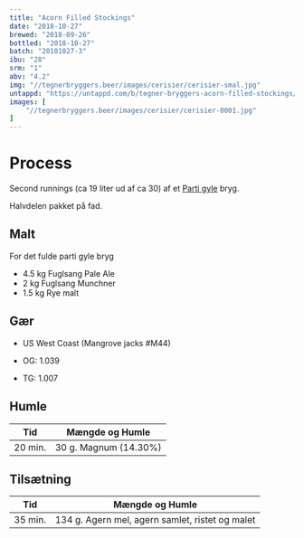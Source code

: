```yaml
---
title: "Acorn Filled Stockings"
date: "2018-10-27"
brewed: "2018-09-26"
bottled: "2018-10-27"
batch: "20181027-3"
ibu: "28"
srm: "1"
abv: "4.2"
img: "//tegnerbryggers.beer/images/cerisier/cerisier-smal.jpg"
untappd: "https://untappd.com/b/tegner-bryggers-acorn-filled-stockings/2928723"
images: [
    "//tegnerbryggers.beer/images/cerisier/cerisier-0001.jpg"
]
---
```


# Process

Second runnings (ca 19 liter ud af ca 30) af et [Parti gyle](https://draftmag.com/parti-gyle-brewing-how-one-mash-becomes-two-beers/) bryg.

Halvdelen pakket på fad.

## Malt

For det fulde parti gyle bryg

* 4.5 kg Fuglsang Pale Ale
* 2 kg Fuglsang Munchner
* 1.5 kg Rye malt

## Gær

* US West Coast (Mangrove jacks #M44)

* OG: 1.039
* TG: 1.007

## Humle

| Tid     | Mængde og Humle        |
| ------- | ---------------------- |
| 20 min. | 30 g. Magnum (14.30%)  |

## Tilsætning

| Tid     | Mængde og Humle                                  |
| ------- | ------------------------------------------------ |
| 35 min. | 134 g. Agern mel, agern samlet, ristet og malet  |
